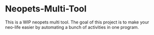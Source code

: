 # Neopets-Multi-Tool

This is a WIP neopets multi tool. The goal of this project is to make your neo-life easier by automating a bunch of activities in one program.

